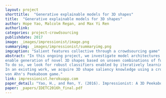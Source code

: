 ```yaml
---
layout: project
shorttitle:  "Generative explainable models for 3D shapes"
title:  "Generative explainable models for 3D shapes"
author: Hope Yao, Malcolm Regan, and Max Yi Ren
authorlink:
categories: project-crowdsourcing
publishdate: 2017
image: _images/impressionist/image.png
summaryimg: _images/impressionist/summaryimg.png
imgcaption: "Salient features collective through a crowdsourcing game"
abstract: "In this ongoing project, we investigate model architectures and learning procedures that
enable generation of novel 3D shapes based on unseen combinations of functional labels of objects. 
To do so, we look for robust classifiers enabled by iteratively learning through crowdsourcing mechanisms. 
In an existing work, we acquire 3D shape saliency knowledge using a crowdsourcing game, inspired by 
von Ahn's Peekaboom game."
link: impressionist.herokuapp.com
paper_detail: "Yao, H., and Ren, Y. (2016). Impressionist: A 3D Peekaboo Game for Crowdsourcing Shape Saliency. In ASME 2016 International Design Engineering Technical Conferences and Computers and Information in Engineering Conference. American Society of Mechanical Engineers."
paper: _papers/IDETC2016h_final.pdf
---
```


